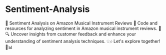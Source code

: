 # Sentiment-Analysis
🎵 Sentiment Analysis on Amazon Musical Instrument Reviews 🎸  Code and resources for analyzing sentiment in Amazon musical instrument reviews. 📝🔍  Uncover insights from customer feedback and enhance your understanding of sentiment analysis techniques. 💡🎶  Let's explore together! 🚀📊
